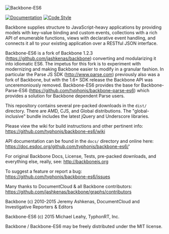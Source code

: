 ![Backbone-ES6](http://i.imgur.com/vyFIbER.png)

[![Documentation](https://doc.esdoc.org/github.com/typhonjs/backbone-es6/badge.svg)](https://doc.esdoc.org/github.com/typhonjs/backbone-es6/)
[![Code Style](https://img.shields.io/badge/code%20style-allman-brightgreen.svg?style=flat)](https://en.wikipedia.org/wiki/Indent_style#Allman_style)

Backbone supplies structure to JavaScript-heavy applications by providing models with key-value binding and custom events, collections with a rich API of enumerable functions, views with declarative event handling, and connects it all to your existing application over a RESTful JSON interface.

Backbone-ES6 is a fork of Backbone 1.2.3 (https://github.com/jashkenas/backbone) converting and modularizing it into idiomatic ES6. The impetus for this fork is to experiment with modernizing and making Backbone easier to modify in a granular fashion. In particular the Parse JS SDK (http://www.parse.com) previously also was a fork of Backbone, but with the 1.6+ SDK release the Backbone API was unceremoniously removed. Backbone-ES6 provides the base for Backbone-Parse-ES6 (https://github.com/typhonjs/backbone-parse-es6) which provides a solution for Backbone dependent Parse users. 

This repository contains several pre-packed downloads in the `dist/` directory. There are AMD, CJS, and Global distributions. The "global-inclusive" bundle includes the latest jQuery and Underscore libraries.

Please view the wiki for build instructions and other pertinent info:
https://github.com/typhonjs/backbone-es6/wiki

API documentation can be found in the `docs/` directory and online here:
https://doc.esdoc.org/github.com/typhonjs/backbone-es6/'

For original Backbone Docs, License, Tests, pre-packed downloads, and everything else, really, see:
http://backbonejs.org

To suggest a feature or report a bug:
https://github.com/typhonjs/backbone-es6/issues

Many thanks to DocumentCloud & all Backbone contributors:
https://github.com/jashkenas/backbone/graphs/contributors

Backbone (c) 2010-2015 Jeremy Ashkenas, DocumentCloud and Investigative Reporters & Editors

Backbone-ES6 (c) 2015 Michael Leahy, TyphonRT, Inc. 

Backbone / Backbone-ES6 may be freely distributed under the MIT license.
